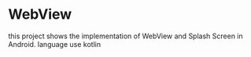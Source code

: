 # WebView
 this project shows the implementation of WebView and Splash Screen in Android. language use kotlin
